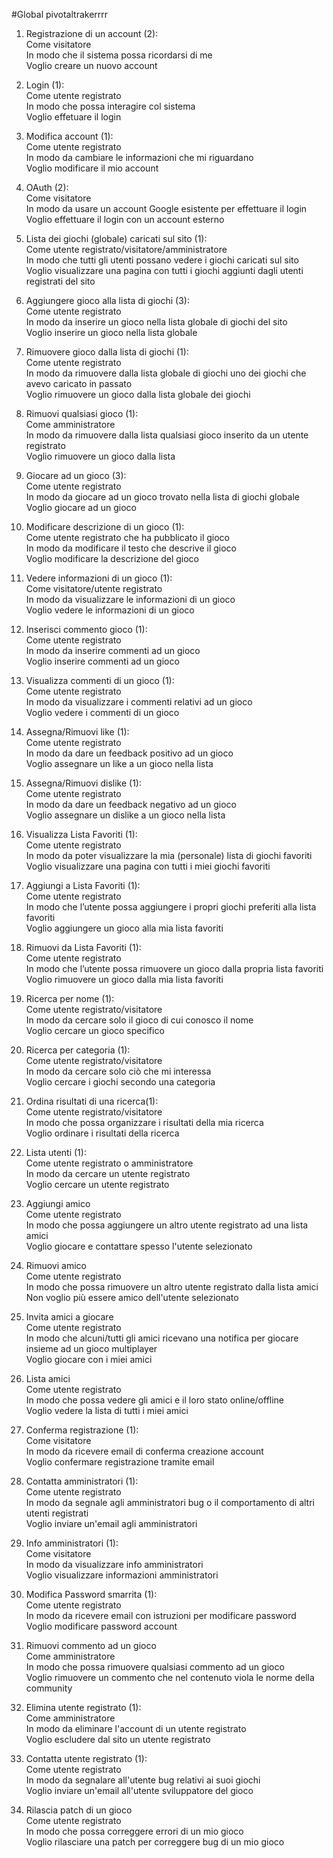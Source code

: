 #Global pivotaltrakerrrr


1) Registrazione di un account (2):
<br>Come visitatore
<br>In modo che il sistema possa ricordarsi di me
<br>Voglio creare un nuovo account
2) Login (1):
<br>Come utente registrato
<br>In modo che possa interagire col sistema
<br>Voglio effetuare il login
3) Modifica account (1):
<br>Come utente registrato
<br>In modo da cambiare le informazioni che mi riguardano
<br>Voglio modificare il mio account
4) OAuth (2):
<br>Come visitatore
<br>In modo da usare un account Google esistente per effettuare il login
<br>Voglio effettuare il login con un account esterno
5) Lista dei giochi (globale) caricati sul sito (1):
<br>Come utente registrato/visitatore/amministratore 
<br>In modo che tutti gli utenti possano vedere i giochi caricati sul sito
<br>Voglio visualizzare una pagina con tutti i giochi aggiunti dagli utenti registrati del sito
6) Aggiungere gioco alla lista di giochi (3):
<br>Come utente registrato
<br>In modo da inserire un gioco nella lista globale di giochi del sito
<br>Voglio inserire un gioco nella lista globale
7) Rimuovere gioco dalla lista di giochi (1):
<br>Come utente registrato
<br>In modo da rimuovere dalla lista globale di giochi uno dei giochi che avevo caricato in passato
<br>Voglio rimuovere un gioco dalla lista globale dei giochi
8) Rimuovi qualsiasi gioco (1):
<br>Come amministratore
<br>In modo da rimuovere dalla lista qualsiasi gioco inserito da un utente registrato
<br>Voglio rimuovere un gioco dalla lista
9) Giocare ad un gioco (3):
<br>Come utente registrato
<br>In modo da giocare ad un gioco trovato nella lista di giochi globale
<br>Voglio giocare ad un gioco

10) Modificare descrizione di un gioco (1):
<br>Come utente registrato che ha pubblicato il gioco
<br>In modo da modificare il testo che descrive il gioco
<br>Voglio modificare la descrizione del gioco

11) Vedere informazioni di un gioco (1):
<br>Come visitatore/utente registrato
<br>In modo da visualizzare le informazioni di un gioco
<br>Voglio vedere le informazioni di un gioco

12) Inserisci commento gioco (1):
<br>Come utente registrato
<br>In modo da inserire commenti ad un gioco
<br>Voglio inserire commenti ad un gioco

13) Visualizza commenti di un gioco (1):
<br>Come utente registrato
<br>In modo da visualizzare i commenti relativi ad un gioco
<br>Voglio vedere i commenti di un gioco

14) Assegna/Rimuovi like (1):
<br>Come utente registrato
<br>In modo da dare un feedback positivo ad un gioco
<br>Voglio assegnare un like a un gioco nella lista

15) Assegna/Rimuovi dislike (1):
<br>Come utente registrato
<br>In modo da dare un feedback negativo ad un gioco
<br>Voglio assegnare un dislike a un gioco nella lista

16) Visualizza Lista Favoriti (1):
<br>Come utente registrato
<br>In modo da poter visualizzare la mia (personale) lista di giochi favoriti
<br>Voglio visualizzare una pagina con tutti i miei giochi favoriti

17) Aggiungi a Lista Favoriti (1):
<br>Come utente registrato
<br>In modo che l’utente possa aggiungere i propri giochi preferiti alla lista favoriti
<br>Voglio aggiungere un gioco alla mia lista favoriti

18) Rimuovi da Lista Favoriti (1):
<br>Come utente registrato
<br>In modo che l’utente possa rimuovere un gioco dalla propria lista favoriti
<br>Voglio rimuovere un gioco dalla mia lista favoriti

19) Ricerca per nome (1):
<br>Come utente registrato/visitatore
<br>In modo da cercare solo il gioco di cui conosco il nome
<br>Voglio cercare un gioco specifico

20) Ricerca per categoria (1):
<br>Come utente registrato/visitatore
<br>In modo da cercare solo ciò che mi interessa
<br>Voglio cercare i giochi secondo una categoria

21) Ordina risultati di una ricerca(1):
<br>Come utente registrato/visitatore
<br>In modo che possa organizzare i risultati della mia ricerca
<br>Voglio ordinare i risultati della ricerca

22) Lista utenti (1):
<br>Come utente registrato o amministratore
<br>In modo da cercare un utente registrato
<br>Voglio cercare un utente registrato

23) Aggiungi amico
<br> Come utente registrato
<br> In modo che possa aggiungere un altro utente registrato ad una lista amici
<br> Voglio giocare e contattare spesso l'utente selezionato

24) Rimuovi amico
<br> Come utente registrato
<br> In modo che possa rimuovere un altro utente registrato dalla lista amici
<br> Non voglio più essere amico dell'utente selezionato

25) Invita amici a giocare
<br> Come utente registrato
<br> In modo che alcuni/tutti gli amici ricevano una notifica per giocare insieme ad un gioco multiplayer
<br> Voglio giocare con i miei amici

26) Lista amici
<br> Come utente registrato
<br> In modo che possa vedere gli amici e il loro stato online/offline
<br> Voglio vedere la lista di tutti i miei amici

27) Conferma registrazione (1):
<br>Come visitatore
<br>In modo da ricevere email di conferma creazione account
<br>Voglio confermare registrazione tramite email

28) Contatta amministratori (1):
<br>Come utente registrato
<br>In modo da segnale agli amministratori bug o il comportamento di altri utenti registrati
<br>Voglio inviare un'email agli amministratori

29) Info amministratori (1):
<br>Come visitatore
<br>In modo da visualizzare info amministratori
<br>Voglio visualizzare informazioni amministratori

30) Modifica Password smarrita (1):
<br>Come utente registrato
<br>In modo da ricevere email con istruzioni per modificare password
<br>Voglio modificare password account

31) Rimuovi commento ad un gioco
<br> Come amministratore
<br> In modo che possa rimuovere qualsiasi commento ad un gioco
<br> Voglio rimuovere un commento che nel contenuto viola le norme della community

32) Elimina utente registrato (1):
<br>Come amministratore
<br>In modo da eliminare l'account di un utente registrato
<br>Voglio escludere dal sito un utente registrato

33) Contatta utente registrato (1):
<br>Come utente registrato
<br>In modo da segnalare all'utente bug relativi ai suoi giochi
<br>Voglio inviare un'email all'utente sviluppatore del gioco

34) Rilascia patch di un gioco
<br> Come utente registrato
<br> In modo che possa correggere errori di un mio gioco
<br> Voglio rilasciare una patch per correggere bug di un mio gioco